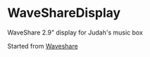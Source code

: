 # WaveShareDisplay
WaveShare 2.9" display for Judah's music box

Started from [Waveshare](https://github.com/waveshare/e-Paper)

